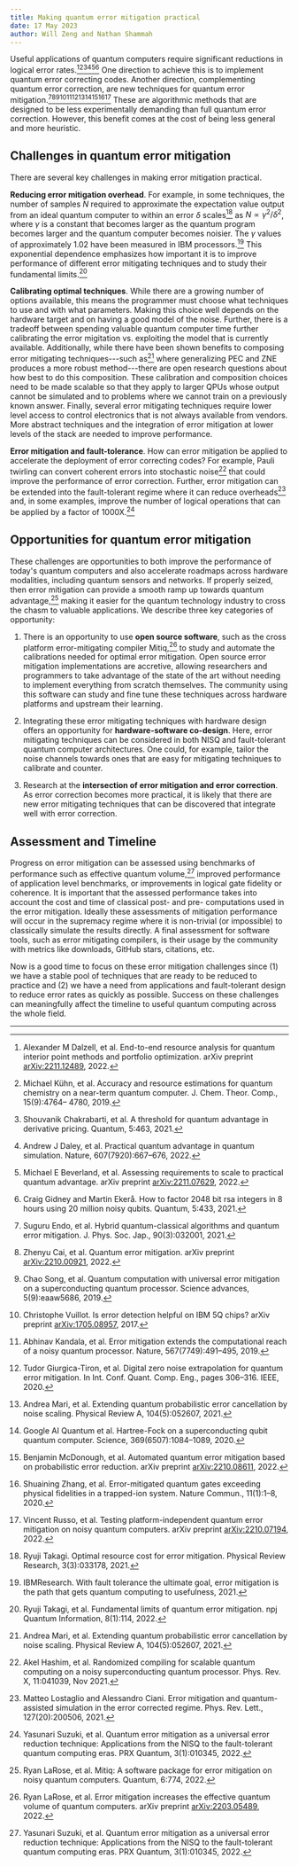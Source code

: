 ```yaml
---
title: Making quantum error mitigation practical
date: 17 May 2023
author: Will Zeng and Nathan Shammah
---
```


Useful applications of quantum computers require significant reductions in
logical error rates.[^1][^2][^3][^4][^5][^6] One direction to achieve this is
to implement quantum error correcting codes. Another direction, complementing
quantum error correction, are new techniques for quantum error
mitigation.[^7][^8][^9][^10][^11][^12][^13][^14][^15][^16][^17]
These are algorithmic methods that are designed to be less experimentally
demanding than full quantum error correction. However, this benefit comes at the
cost of being less general and more heuristic.

## Challenges in quantum error mitigation

There are several key challenges in making error mitigation practical.

**Reducing error mitigation overhead**. For example, in some techniques, the
number of samples $N$ required to approximate the expectation value output from
an ideal quantum computer to within an error $\delta$ scales[^18] as
$N \propto \gamma^2/\delta^2$, where $\gamma$ is a constant that becomes larger
as the quantum program becomes larger and the quantum computer becomes noisier.
The $\gamma$ values of approximately 1.02 have been measured in IBM
processors.[^19] This exponential dependence emphasizes how important it is to
improve performance of different error mitigating techniques and to study their
fundamental limits.[^20]

**Calibrating optimal techniques**. While there are a growing number of options
available, this means the programmer must choose what techniques to use and
with what parameters. Making this choice well depends on the hardware target
and on having a good model of the noise. Further, there is a tradeoff between
spending valuable quantum computer time further calibrating the error
migitation vs. exploiting the model that is currently available. Additionally,
while there have been shown benefits to composing error mitigating
techniques---such as[^13] where generalizing PEC and ZNE produces a more robust
method---there are open research questions about how best to do this
composition. These calibration and composition choices need to be made scalable
so that they apply to larger QPUs whose output cannot be simulated and to
problems where we cannot train on a previously known answer. Finally, several
error mitigating techniques require lower level access to control electronics
that is not always available from vendors. More abstract techniques and the
integration of error mitigation at lower levels of the stack are needed to
improve performance.

**Error mitigation and fault-tolerance**. How can error mitigation be applied
to accelerate the deployment of error correcting codes? For example, Pauli
twirling can convert coherent errors into stochastic noise[^21] that could
improve the performance of error correction. Further, error mitigation can be
extended into the fault-tolerant regime where it can reduce overheads[^22] and,
in some examples, improve the number of logical operations that can be applied
by a factor of 1000X.[^23]

## Opportunities for quantum error mitigation

These challenges are opportunities to both improve the performance of today's
quantum computers and also accelerate roadmaps across hardware modalities,
including quantum sensors and networks. If properly seized, then error
mitigation can provide a smooth ramp up towards quantum advantage,[^24] making
it easier for the quantum technology industry to cross the chasm to valuable
applications. We describe three key categories of opportunity:

1. There is an opportunity to use **open source software**, such as the cross
platform error-mitigating compiler Mitiq,[^25] to study and automate the
calibrations needed for optimal error mitigation. Open source error mitigation
implementations are accretive, allowing researchers and programmers to take
advantage of the state of the art without needing to implement everything from
scratch themselves. The community using this software can study and fine tune
these techniques across hardware platforms and upstream their learning.

2. Integrating these error mitigating techniques with hardware design offers an
opportunity for **hardware-software co-design**. Here, error mitigating
techniques can be considered in both NISQ and fault-tolerant quantum computer
architectures. One could, for example, tailor the noise channels towards ones
that are easy for mitigating techniques to calibrate and counter.

3. Research at the **intersection of error mitigation and error correction**. As
error correction becomes more practical, it is likely that there are new error
mitigating techniques that can be discovered that integrate well with error
correction.

## Assessment and Timeline

Progress on error mitigation can be assessed using benchmarks of performance
such as effective quantum volume,[^23] improved performance of application
level benchmarks, or improvements in logical gate fidelity or coherence. It is
important that the assessed performance takes into account the cost
and time of classical post- and pre- computations used in the error mitigation.
Ideally these assessments of mitigation performance will occur in the supremacy
regime where it is non-trivial (or impossible) to classically simulate the
results directly. A final assessment for software tools, such as error
mitigating compilers, is their usage by the community with metrics like
downloads, GitHub stars, citations, etc.

Now is a good time to focus on these error mitigation challenges since (1) we
have a stable pool of techniques that are ready to be reduced to practice and
(2) we have a need from applications and fault-tolerant design to reduce error
rates as quickly as possible. Success on these challenges can meaningfully
affect the timeline to useful quantum computing across the whole field.

-------------------------------------------------------------------------------


[^1]: Alexander M Dalzell, et al. End-to-end resource analysis for quantum 
    interior point methods and portfolio optimization. arXiv preprint 
    [arXiv:2211.12489](https://arxiv.org/abs/2211.12489), 2022.

[^2]: Michael Kühn, et al. Accuracy and resource estimations for quantum 
    chemistry on a near-term quantum computer. J. Chem. Theor. Comp., 15(9):4764–
    4780, 2019.

[^3]: Shouvanik Chakrabarti, et al. A threshold for quantum advantage in 
    derivative pricing. Quantum, 5:463, 2021.

[^4]: Andrew J Daley, et al. Practical quantum advantage in quantum simulation. 
    Nature, 607(7920):667–676, 2022.

[^5]: Michael E Beverland, et al. Assessing requirements to scale to practical 
    quantum advantage. arXiv preprint [arXiv:2211.07629](https://arxiv.org/abs/2211.07629), 2022.

[^6]: Craig Gidney and Martin Ekerå. How to factor 2048 bit rsa integers in 8 
    hours using 20 million noisy qubits. Quantum, 5:433, 2021.

[^7]: Suguru Endo, et al. Hybrid quantum-classical algorithms and quantum error 
    mitigation. J. Phys. Soc. Jap., 90(3):032001, 2021.

[^8]: Zhenyu Cai, et al. Quantum error mitigation. arXiv preprint 
    [arXiv:2210.00921](https://arxiv.org/abs/2210.00921), 2022.

[^9]: Chao Song, et al. Quantum computation with universal error mitigation on 
    a superconducting quantum processor. Science advances, 5(9):eaaw5686, 2019.

[^10]: Christophe Vuillot. Is error detection helpful on IBM 5Q chips? 
    arXiv preprint [arXiv:1705.08957](https://arxiv.org/abs/1705.08957), 2017.

[^11]: Abhinav Kandala, et al. Error mitigation extends the computational reach 
    of a noisy quantum processor. Nature, 567(7749):491–495, 2019.

[^12]: Tudor Giurgica-Tiron, et al. Digital zero noise extrapolation for 
    quantum error mitigation. In Int. Conf. Quant. Comp. Eng., pages 306–316. 
    IEEE, 2020.

[^13]: Andrea Mari, et al. Extending quantum probabilistic error cancellation 
    by noise scaling. Physical Review A, 104(5):052607, 2021.

[^14]: Google AI Quantum et al. Hartree-Fock on a superconducting qubit quantum 
    computer. Science, 369(6507):1084–1089, 2020.

[^15]: Benjamin McDonough, et al. Automated quantum error mitigation based on 
    probabilistic error reduction. arXiv preprint 
    [arXiv:2210.08611](https://arxiv.org/abs/2210.08611), 2022.

[^16]: Shuaining Zhang, et al. Error-mitigated quantum gates exceeding physical 
    fidelities in a trapped-ion system. Nature Commun., 11(1):1–8, 2020.
    
[^17]: Vincent Russo, et al. Testing platform-independent quantum error 
    mitigation on noisy quantum computers. arXiv preprint 
    [arXiv:2210.07194](https://arxiv.org/abs/2210.07194), 2022.

[^18]: Ryuji Takagi. Optimal resource cost for error mitigation. 
    Physical Review Research, 3(3):033178, 2021.

[^19]: IBMResearch. With fault tolerance the ultimate goal, error 
    mitigation is the path that gets quantum computing to usefulness, 2021.

[^20]: Ryuji Takagi, et al. Fundamental limits of quantum error mitigation. 
    npj Quantum Information, 8(1):114, 2022.

[^21]: Akel Hashim, et al. Randomized compiling for scalable quantum 
    computing on a noisy superconducting quantum processor. Phys. Rev. X, 
    11:041039, Nov 2021.

[^22]: Matteo Lostaglio and Alessandro Ciani. Error mitigation and 
    quantum-assisted simulation in the error corrected regime. Phys. Rev. 
    Lett., 127(20):200506, 2021.

[^23]: Yasunari Suzuki, et al. Quantum error mitigation as a universal 
    error reduction technique: Applications from the NISQ to the fault-tolerant 
    quantum computing eras. PRX Quantum, 3(1):010345, 2022.

[^24]: Ryan LaRose, et al. Mitiq: A software package for error mitigation 
    on noisy quantum computers. Quantum, 6:774, 2022.

[^25]: Ryan LaRose, et al. Error mitigation increases the effective 
    quantum volume of quantum computers. arXiv preprint 
    [arXiv:2203.05489](https://arxiv.org/abs/2203.05489), 2022.

